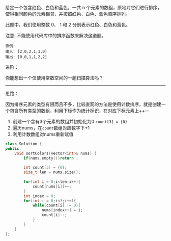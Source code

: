 
给定一个包含红色、白色和蓝色，一共 n 个元素的数组，原地对它们进行排序，使得相同颜色的元素相邻，并按照红色、白色、蓝色顺序排列。

此题中，我们使用整数 0、 1 和 2 分别表示红色、白色和蓝色。

注意:
不能使用代码库中的排序函数来解决这道题。

```
示例:
输入: [2,0,2,1,1,0]
输出: [0,0,1,1,2,2]
```
进阶：

你能想出一个仅使用常数空间的一趟扫描算法吗？


-------
思路：

因为排序元素的类型有限而且不多，比较直观的方法是使用计数排序，就是创建一个包含所有类型的数组，利用下标作为统计标识，在对应下标元素上++--

1. 创建一个含有3个元素的数组并初始化为0 `count[3] = {0}`
2. 遍历nums，在`count`数组对应数字下+1
3. 利用计数数组对nums重新赋值

```CPP
class Solution {
public:
    void sortColors(vector<int>& nums) {
        if(nums.empty())return ;
        
        int count[3] = {0};
        size_t len = nums.size();
        
        for(int i = 0;i<len;i++){
            count[nums[i]]++;
        }
        int index = 0;
        for(int i = 0;i<3;i++){
            while(count[i] != 0){
                nums[index++] = i;
                count[i]--;
            }
        }   
    }
};
```